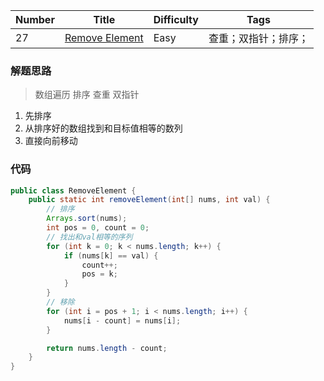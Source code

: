 | Number | Title | Difficulty | Tags |
|  ----  | ----  |    ----    |    ----    |
| 27  | [Remove Element](https://leetcode-cn.com/problems/remove-element/) |   Easy        | 查重；双指针；排序； |

### 解题思路

> 数组遍历 排序 查重 双指针

1. 先排序
2. 从排序好的数组找到和目标值相等的数列
3. 直接向前移动

### 代码

```java
public class RemoveElement {
    public static int removeElement(int[] nums, int val) {
        // 排序
        Arrays.sort(nums);
        int pos = 0, count = 0;
        // 找出和val相等的序列
        for (int k = 0; k < nums.length; k++) {
            if (nums[k] == val) {
                count++;
                pos = k;
            }
        }
        // 移除
        for (int i = pos + 1; i < nums.length; i++) {
            nums[i - count] = nums[i];
        }

        return nums.length - count;
    }
}
```